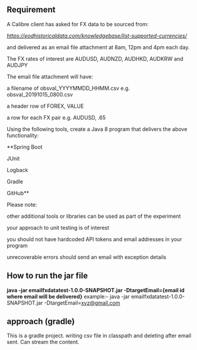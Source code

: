 ## Requirement

A Calibre client has asked for FX data to be sourced from:

_https://eodhistoricaldata.com/knowledgebase/list-supported-currencies/_

and delivered as an email file attachment at 8am, 12pm and 4pm each day.


The FX rates of interest are AUDUSD, AUDNZD, AUDHKD, AUDKRW and AUDJPY

The email file attachment will have:

a filename of obsval_YYYYMMDD_HHMM.csv e.g. obsval_20191015_0800.csv

a header row of FOREX, VALUE

a row for each FX pair e.g. AUDUSD, .65

Using the following tools, create a Java 8 program that delivers the above functionality:

**Spring Boot

JUnit

Logback 

Gradle

GitHub**  

Please note:

other additional tools or libraries can be used as part of the experiment

your approach to unit testing is of interest 

you should not have hardcoded API tokens and email addresses in your program

unrecoverable errors should send an email with exception details 

## How to run the jar file
**java -jar emailfxdatatest-1.0.0-SNAPSHOT.jar -DtargetEmail={email id where email will be delivered}**
example:- java -jar emailfxdatatest-1.0.0-SNAPSHOT.jar -DtargetEmail=xyz@gmail.com

## approach (gradle)
This is a gradle project.
writing csv file in classpath and deleting after email sent. Can stream the content. 